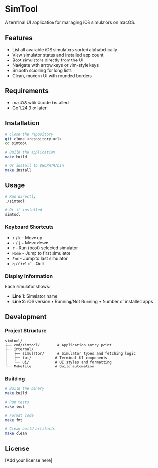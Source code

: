 # SimTool

A terminal UI application for managing iOS simulators on macOS.

## Features

- List all available iOS simulators sorted alphabetically
- View simulator status and installed app count
- Boot simulators directly from the UI
- Navigate with arrow keys or vim-style keys
- Smooth scrolling for long lists
- Clean, modern UI with rounded borders

## Requirements

- macOS with Xcode installed
- Go 1.24.3 or later

## Installation

```bash
# Clone the repository
git clone <repository-url>
cd simtool

# Build the application
make build

# Or install to $GOPATH/bin
make install
```

## Usage

```bash
# Run directly
./simtool

# Or if installed
simtool
```

### Keyboard Shortcuts

- `↑` / `k` - Move up
- `↓` / `j` - Move down
- `r` - Run (boot) selected simulator
- `Home` - Jump to first simulator
- `End` - Jump to last simulator
- `q` / `Ctrl+C` - Quit

### Display Information

Each simulator shows:
- **Line 1**: Simulator name
- **Line 2**: iOS version • Running/Not Running • Number of installed apps

## Development

### Project Structure

```
simtool/
├── cmd/simtool/        # Application entry point
├── internal/
│   ├── simulator/      # Simulator types and fetching logic
│   ├── tui/           # Terminal UI components
│   └── ui/            # UI styles and formatting
└── Makefile           # Build automation
```

### Building

```bash
# Build the binary
make build

# Run tests
make test

# Format code
make fmt

# Clean build artifacts
make clean
```

## License

[Add your license here]